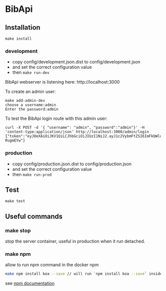 # BibApi

## Installation

`make install`

### development

- copy config/development.json.dist to config/development.json
- and set the correct configuration value
- then `make run-dev`

BibApi webserver is listening here: http://localhost:3000

To create an admin user:

```
make add-admin-dev
choose a username:admin
Enter the password:admin
```

To test the BibApi login route with this admin user:

```
curl -X POST -d '{ "username": "admin", "password":"admin"}' -H 'content-type:application/json' http://localhost:3000/admin/login
{"token":"eyJ0eXAiOiJKV1QiLCJhbGciOiJIUzI1NiJ2.ayJ1c2VybmFtZSI6ImFkbWluIiwiaWF0IjoxNDcwNDAwMzA4fQ.q3YbD8jGBQ9Kq3EPTlswQi8qKazfIPqn2A_-RugmEYw"}
```

### production

- copy config/production.json.dist to config/production.json
- and set the correct configuration value
- then `make run-prod`

## Test

`make test`

## Useful commands

### make stop

stop the server container, useful in production when it run detached.

### make npm

allow to run npm command in the docker npm

```sh
make npm install koa --save // will run `npm install koa --save` inside the npm docker
```

see [npm documentation](https://docs.npmjs.com/all)
